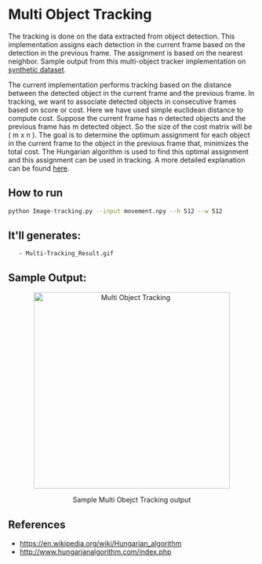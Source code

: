 # Multi Object Tracking

The tracking is done on the data extracted from object detection. This implementation assigns each detection in the current frame based on the detection in the previous 
frame. The assignment is based on the nearest neighbor. Sample output from this multi-object tracker implementation 
on [synthetic dataset](movement.npy).

The current implementation performs tracking based on the distance between the detected object in the current frame and the previous frame. In tracking, we want to 
associate detected objects in consecutive frames based on score or cost. Here we have used simple euclidean distance to compute cost. Suppose the current frame has n 
detected objects and the previous frame has m detected object. So the size of the cost matrix will be ( m x n ). The goal is to determine the optimum assignment for each 
object in the current frame to the object in the previous frame that, minimizes the total cost. The Hungarian algorithm is used to find this optimal assignment and this 
assignment can be used in tracking. A more detailed explanation can be found [here](http://www.hungarianalgorithm.com/index.php).

## How to run 
```bash
python Image-tracking.py --input movement.npy --h 512 --w 512
```

## It'll generates:
```
   - Multi-Tracking_Result.gif
```

## Sample Output:
<p align="center">
  <img src="Multi-Tracking_Result.gif" alt="Multi Object Tracking" height="400" width="400" />
  <p align="center">Sample Multi Obejct Tracking output</p>
</p>

## References
- https://en.wikipedia.org/wiki/Hungarian_algorithm
- http://www.hungarianalgorithm.com/index.php